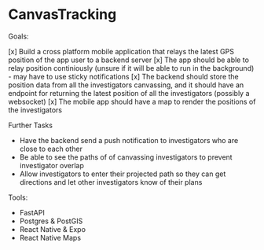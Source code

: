 # CanvasTracking

Goals:

[x] Build a cross platform mobile application that relays the latest GPS position of the app
user to a backend server
[x] The app should be able to relay position continiously (unsure if it will be able to
run in the background)
    - may have to use sticky notifications
[x] The backend should store the position data from all the investigators canvassing,
and it should have an endpoint for returning the latest position of all the investigators (possibly a websocket)
[x] The mobile app should have a map to render the positions of the investigators


Further Tasks

- Have the backend send a push notification to investigators who are close to each other
- Be able to see the paths of of canvassing investigators to prevent investigator overlap
- Allow investigators to enter their projected path so they can get directions and let
other investigators know of their plans


Tools:
- FastAPI
- Postgres & PostGIS
- React Native & Expo
- React Native Maps
